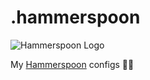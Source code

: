 # .hammerspoon

![Hammerspoon Logo](http://www.hammerspoon.org/images/hammerspoon.png)

My [Hammerspoon](http://www.hammerspoon.org/) configs 🔨🥄
